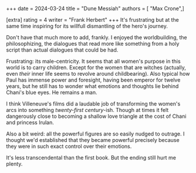 +++
date = 2024-03-24
title = "Dune Messiah"
authors = [ "Max Crone",]

[extra]
rating = 4
writer = "Frank Herbert"
+++
It's frustrating but at the same time inspiring for its willfull dismantling of the hero's journey.
<!-- more -->
Don't have that much more to add, frankly.
I enjoyed the worldbuilding, the philosophizing, the dialogues that read more like something from a holy script than actual dialogues that could be had.

Frustrating: its male-centricity.
It seems that all women's purpose in this world is to carry children.
Except for the women that are witches (actually, even *their* inner life seems to revolve around childbearing).
Also typical how Paul has immense power and foresight, having been emperor for twelve years, but he still has to wonder what emotions and thoughts lie behind Chani's blue eyes.
He remains a man.

I think Villeneuve's films did a laudable job of transforming the women's arcs into something *twenty-first century*-ish.
Though at times it felt dangerously close to becoming a shallow love triangle at the cost of Chani and princess Irulan. 

Also a bit weird: all the powerful figures are so easily nudged to outrage.
I thought we'd established that they became powerful precisely because they were in such exact control over their emotions.

It's less transcendental than the first book.
But the ending still hurt me plenty.
